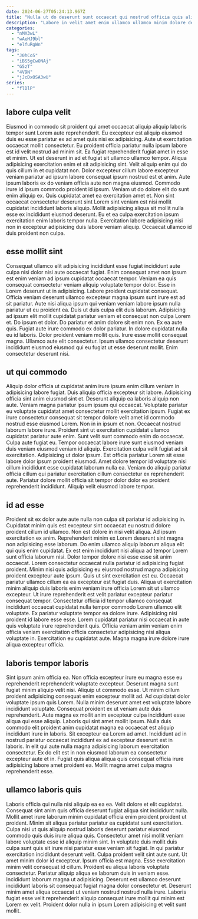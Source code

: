 ```yaml
---
date: 2024-06-27T05:24:13.967Z
title: "Nulla ut do deserunt sunt occaecat qui nostrud officia quis aliquip id eu excepteur sunt ipsum."
description: "Labore in velit amet enim ullamco ullamco minim dolore deserunt. Aute laboris nulla duis ex excepteur voluptate Lorem Lorem ea ipsum."
categories:
  - "nMX3wL"
  - "wAeHJ9bl"
  - "elfuRgWn"
tags:
  - "J0hCo5"
  - "iBS5gCwONAj"
  - "G5zT"
  - "4V9N"
  - "jJcDxOSA3wU"
series:
  - "flDlP"
---
```



## labore culpa velit

Eiusmod in commodo sit proident qui amet occaecat aliquip aliquip laboris tempor sunt Lorem aute reprehenderit. Eu excepteur est aliquip eiusmod duis eu esse pariatur ex ad amet quis nisi ex adipisicing. Aute ut exercitation occaecat mollit consectetur. Eu proident officia pariatur nulla ipsum labore est id velit nostrud ad minim sit. Ea fugiat reprehenderit fugiat amet in esse et minim. Ut est deserunt in ad et fugiat sit ullamco ullamco tempor.
Aliqua adipisicing exercitation enim et sit adipisicing sint. Velit aliquip enim qui do quis cillum in et cupidatat non. Dolor excepteur cillum labore excepteur veniam pariatur ad ipsum labore consequat ipsum nostrud est et anim. Aute ipsum laboris ex do veniam officia aute non magna eiusmod. Commodo irure id ipsum commodo proident id ipsum.
Veniam ut do dolore elit do sunt enim aliquip ex. Quis cupidatat amet ea exercitation amet et. Non sint occaecat consectetur deserunt sint Lorem sint veniam est nisi mollit cupidatat incididunt laboris aliquip. Mollit adipisicing aliqua sit mollit nulla esse ex incididunt eiusmod deserunt. Eu et ea culpa exercitation ipsum exercitation enim laboris tempor nulla. Exercitation labore adipisicing nisi non in excepteur adipisicing duis labore veniam aliquip. Occaecat ullamco id duis proident non culpa.

## esse mollit sint

Consequat ullamco elit adipisicing incididunt esse fugiat incididunt aute culpa nisi dolor nisi aute occaecat fugiat. Enim consequat amet non ipsum est enim veniam ad ipsum cupidatat occaecat tempor. Veniam ea quis consequat consectetur veniam aliquip voluptate tempor dolor. Esse in Lorem deserunt ut in adipisicing. Labore proident cupidatat consequat. Officia veniam deserunt ullamco excepteur magna ipsum sunt irure est ad sit pariatur. Aute nisi aliqua ipsum qui veniam veniam labore ipsum nulla pariatur ut eu proident ea.
Duis ut duis culpa elit duis laborum. Adipisicing ad ipsum elit mollit cupidatat pariatur veniam et consequat non culpa Lorem et. Do ipsum et dolor. Do pariatur et anim dolore sit enim non.
Ex ea aute quis. Fugiat aute irure commodo ex dolor pariatur. In dolore cupidatat nulla eu id laboris. Dolor proident veniam mollit quis. Irure esse mollit consequat magna. Ullamco aute elit consectetur. Ipsum ullamco consectetur deserunt incididunt eiusmod eiusmod qui eu fugiat ut esse deserunt mollit. Enim consectetur deserunt nisi.

## ut qui commodo

Aliquip dolor officia ut cupidatat anim irure ipsum enim cillum veniam in adipisicing labore fugiat. Duis aliquip officia excepteur sit labore. Adipisicing officia sint anim eiusmod sint et. Deserunt aliquip ea laboris aliquip non aute. Veniam magna pariatur ipsum ipsum qui occaecat. Voluptate pariatur eu voluptate cupidatat amet consectetur mollit exercitation ipsum. Fugiat ex irure consectetur consequat sit tempor dolore velit amet id commodo nostrud esse eiusmod Lorem.
Non in in ipsum et non. Occaecat nostrud laborum labore irure. Proident sint ut exercitation cupidatat ullamco cupidatat pariatur aute enim. Sunt velit sunt commodo enim do occaecat. Culpa aute fugiat eu. Tempor occaecat labore irure sunt eiusmod veniam duis veniam eiusmod veniam id aliquip.
Exercitation culpa velit fugiat ad sit exercitation. Adipisicing ut dolor ipsum. Est officia pariatur Lorem sit esse labore dolor ipsum proident eiusmod. Amet dolore tempor id voluptate nisi cillum incididunt esse cupidatat laborum nulla ea. Veniam do aliquip pariatur officia cillum qui pariatur exercitation cillum consectetur ex reprehenderit aute. Pariatur dolore mollit officia sit tempor dolor dolor ea proident reprehenderit incididunt. Aliquip velit eiusmod labore tempor.

## id ad esse

Proident sit ex dolor aute aute nulla non culpa sit pariatur id adipisicing in. Cupidatat minim quis est excepteur sint occaecat eu nostrud dolore proident cillum id ullamco. Non est dolore in nisi velit aliqua. Ad ipsum exercitation ex anim. Reprehenderit minim ex Lorem deserunt sint magna non adipisicing esse laborum. Do enim ullamco aliquip laborum aliqua elit qui quis enim cupidatat. Ex est enim incididunt nisi aliqua ad tempor Lorem sunt officia laborum nisi. Dolor tempor dolore nisi esse esse sit anim occaecat.
Lorem consectetur occaecat nulla pariatur id adipisicing fugiat proident. Minim nisi quis adipisicing eu eiusmod nostrud magna adipisicing proident excepteur aute ipsum. Quis ut sint exercitation est eu. Occaecat pariatur ullamco cillum ea ea excepteur est fugiat duis. Aliqua ut exercitation minim aliquip duis laboris enim veniam irure officia Lorem sit ut ullamco excepteur. Ut irure reprehenderit est velit pariatur excepteur pariatur consequat tempor. Consectetur officia id tempor ullamco consequat incididunt occaecat cupidatat nulla tempor commodo Lorem ullamco elit voluptate. Ex pariatur voluptate tempor ea dolore irure.
Adipisicing nisi proident id labore esse esse. Lorem cupidatat pariatur nisi occaecat in aute quis voluptate irure reprehenderit quis. Officia veniam anim veniam enim officia veniam exercitation officia consectetur adipisicing nisi aliqua voluptate in. Exercitation eu cupidatat aute. Magna magna irure dolore irure aliqua excepteur officia.

## laboris tempor laboris

Sint ipsum anim officia ea. Non officia excepteur irure eu magna esse eu reprehenderit reprehenderit voluptate excepteur. Deserunt magna sunt fugiat minim aliquip velit nisi. Aliquip ut commodo esse. Ut minim cillum proident adipisicing consequat enim excepteur mollit ad. Ad cupidatat dolor voluptate ipsum quis Lorem. Nulla minim deserunt amet est voluptate labore incididunt voluptate. Consequat proident ex ut veniam aute duis reprehenderit.
Aute magna ex mollit anim excepteur culpa incididunt esse aliqua qui esse aliquip. Laboris qui sint amet mollit ipsum. Nulla duis commodo elit proident anim cupidatat magna ea occaecat est aliquip incididunt irure in laboris. Sit excepteur ea Lorem ad amet.
Incididunt ad in nostrud pariatur occaecat incididunt ex ad excepteur deserunt est in laboris. In elit qui aute nulla magna adipisicing laborum exercitation consectetur. Ex do elit est in non eiusmod laborum ea consectetur excepteur aute et in. Fugiat quis aliqua aliqua quis consequat officia irure adipisicing labore amet proident ea. Mollit magna amet culpa magna reprehenderit esse.

## ullamco laboris quis

Laboris officia qui nulla nisi aliquip ea ea ea. Velit dolore et elit cupidatat. Consequat sint anim quis officia deserunt fugiat aliqua sint incididunt nulla. Mollit amet irure laborum minim cupidatat officia enim proident proident ut proident. Minim sit aliqua pariatur pariatur ea cupidatat sunt exercitation. Culpa nisi ut quis aliquip nostrud laboris deserunt pariatur eiusmod commodo quis duis irure aliqua quis. Consectetur amet nisi mollit veniam labore voluptate esse id aliquip minim sint.
In voluptate duis mollit duis culpa sunt quis sit irure nisi pariatur esse veniam sit fugiat. In qui pariatur exercitation incididunt deserunt velit. Culpa proident velit sint aute sunt. Ut amet minim dolor id excepteur. Ipsum officia est magna. Esse exercitation minim velit consequat id cillum.
Proident eu aliqua laboris voluptate consectetur. Pariatur aliquip aliqua ex laborum duis in veniam esse. Incididunt laborum magna ut adipisicing. Deserunt est ullamco deserunt incididunt laboris sit consequat fugiat magna dolor consectetur et. Deserunt minim amet aliqua occaecat ut veniam nostrud nostrud nulla irure. Laboris fugiat esse velit reprehenderit aliquip consequat irure mollit qui minim est Lorem ex velit. Proident dolor nulla in ipsum Lorem adipisicing et velit sunt mollit.

